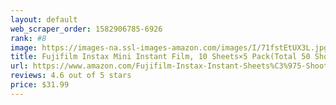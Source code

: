 ```yaml
---
layout: default 
﻿web_scraper_order: 1582906785-6926
rank: #8
image: https://images-na.ssl-images-amazon.com/images/I/71fstEtUX3L.jpg
title: Fujifilm Instax Mini Instant Film, 10 Sheets×5 Pack(Total 50 Shoots)
url: https://www.amazon.com/Fujifilm-Instax-Instant-Sheets%C3%975-Shoots/dp/B015IY34FA/ref=zg_mw_photo_8?_encoding=UTF8&psc=1&refRID=C6DA0XF7JAQBJB1KF3C0
reviews: 4.6 out of 5 stars
price: $31.99 
---
```

